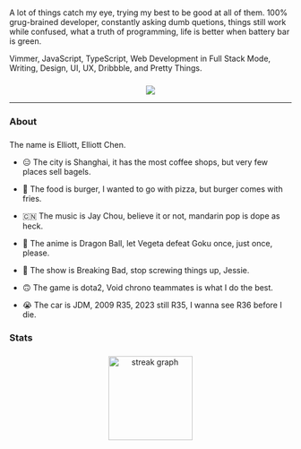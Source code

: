 ###

A lot of things catch my eye, trying my best to be good at all of them. 100% grug-brained developer, constantly asking dumb quetions, things still work while confused, what a truth of programming, life is better when battery bar is green.

Vimmer, JavaScript, TypeScript, Web Development in Full Stack Mode, Writing, Design, UI, UX, Dribbble, and Pretty Things.

###

<div align="center">
  <img src="https://visitor-badge.laobi.icu/badge?page_id=cyfyifanchen"  />
</div>

---
###

<h3 align="left">About</h3>

###


The name is Elliott, Elliott Chen.

- 😑 The city is Shanghai, it has the most coffee shops, but very few places sell bagels.

- 🤩 The food is burger, I wanted to go with pizza, but burger comes with fries.

- 🇨🇳 The music is Jay Chou, believe it or not, mandarin pop is dope as heck.

- 🙏 The anime is Dragon Ball, let Vegeta defeat Goku once, just once, please.
  
- 🧪 The show is Breaking Bad, stop screwing things up, Jessie.

- 🙃 The game is dota2, Void chrono teammates is what I do the best.

- 😭 The car is JDM, 2009 R35, 2023 still R35, I wanna see R36 before I die.

<h3 align="left">Stats</h3>

###

<div align="center">
  <img src="https://streak-stats.demolab.com?user=cyfyifanchen&locale=en&mode=daily&theme=light&hide_border=false&border_radius=5&order=1" height="150" alt="streak graph"  />
</div>
